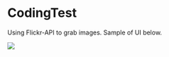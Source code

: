 # CodingTest

Using Flickr-API to grab images. Sample of UI below.

![](https://github.com/davidmansourian/CodingTest/blob/main/UISample.gif)
